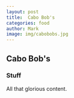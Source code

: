 ```yaml
---
layout: post
title:  Cabo Bob's
categories: food
author: Mark
image: img/cabobobs.jpg
---
```

<!-- CSS -->
<link rel="stylesheet" href="css/foundation.css">
<link rel="stylesheet" href="css/foundation.min.css">
<link rel="stylesheet" href="css/normalize.css">
<link rel="stylesheet" href="css/mine.css">
<body>

<div section="foodpost">
<h2> Cabo Bob's</h2>
<h3 class="rating"> Stuff </h3>


<p> 
	All that glorious content.
</p>

</div>
</body>

